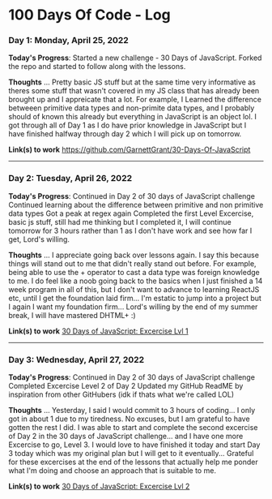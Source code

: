 # 100 Days Of Code - Log

### Day 1: Monday, April 25, 2022

**Today's Progress**: 
Started a new challenge - 30 Days of JavaScript.
Forked the repo and started to follow along with the lessons.


**Thoughts** ...
Pretty basic JS stuff but at the same time very informative as theres some stuff that wasn't covered in my JS class that has already been brought up and I appreicate that a lot. 
For example, I Learned the difference betweeen primitive data types and non-primite data types, and I probably should of known this already but everything in JavaScript is an object lol.
I got through all of Day 1 as I do have prior knowledge in JavaScript but I have finished halfway through day 2 which I will pick up on tomorrow. 


**Link(s) to work**
https://github.com/GarnettGrant/30-Days-Of-JavaScript
<hr>

### Day 2: Tuesday, April 26, 2022

**Today's Progress**: 
Continued in Day 2 of 30 days of JavaScript challenge
Continued learning about the difference between primitive and non primitive data types
Got a peak at regex again
Completed the first Level Excercise, basic js stuff, still had me thinking but I completed it, I will continue tomorrow for 3 hours rather than 1 as I don't have work and see how far I get, Lord's willing. 

**Thoughts** ...
I appreciate going back over lessons again. I say this because things will stand out to me that didn't really stand out before. For example, being able to use the + operator to cast a data type was foreign knowledge to me. I do feel like a noob going back to the basics when I just finished a 14 week program in all of this, but I don't want to advance to learning ReactJS etc, until I get the foundation laid firm... I'm estatic to jump into a project but I again I want my foundation firm... Lord's willing by the end of my summer break, I will have mastered DHTML+ :)

**Link(s) to work**
<a href="https://github.com/GarnettGrant/30-Days-Of-JavaScript/blob/master/02_Day_Data_types/excerciseLvl1.js">30 Days of JavaScript: Excercise Lvl 1</a>

<hr>
<h3>Day 3: Wednesday, April 27, 2022</h3>

**Today's Progress**: 
Continued in Day 2 of 30 days of JavaScript challenge
Completed Excercise Level 2 of Day 2 
Updated my GitHub ReadME by inspiration from other GitHubers (idk if thats what we're called LOL)

**Thoughts** ...
Yesterday, I said I would commit to 3 hours of coding... I only got in about 1 due to my tiredness. No excuses, but I am grateful to have gotten the rest I did. I was able to start and complete the second excercise of Day 2 in the 30 days of JavaScript challenge... and I have one more Excercise to go, Level 3. I would love to have finished it today and start Day 3 today which was my original plan but I will get to it eventually... Grateful for these excercises at the end of the lessons that actually help me ponder what I'm doing and choose an approach that is suitable to me.

**Link(s) to work**
<a href="https://github.com/GarnettGrant/30-Days-Of-JavaScript/blob/master/02_Day_Data_types/excerciseLvl2.js">30 Days of JavaScript: Excercise Lvl 2</a>
